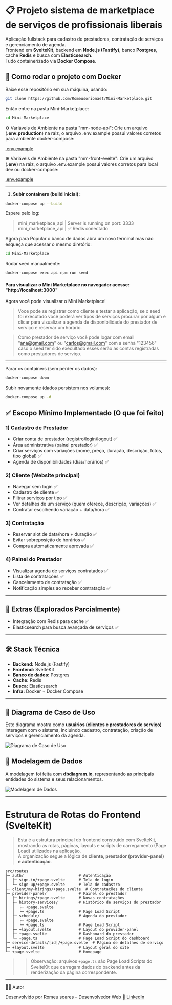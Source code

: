 # 📋 Projeto sistema de marketplace de serviços de profissionais liberais

Aplicação fullstack para cadastro de prestadores, contratação de serviços e gerenciamento de agenda.  
Frontend em **SvelteKit**, backend em **Node.js (Fastify)**, banco **Postgres**, cache **Redis** e busca com **Elasticsearch**.  
Tudo containerizado via **Docker Compose**.

## 🚀 Como rodar o projeto com Docker

Baixe esse repositório em sua máquina, usando:

```sh
git clone https://github.com/Romeusorionaet/Mini-Marketplace.git
```

Então entre na pasta Mini-Marketplace:

```sh
cd Mini-Marketplace
```

⚙️ Variáveis de Ambiente na pasta "mm-node-api":
Crie um arquivo (<strong>.env.production</strong>) na raiz, o arquivo .env.example possui valores corretos para ambiente docker-compose:

<a href="https://github.com/Romeusorionaet/Mini-Marketplace/blob/main/mm-api-node/.env.example" target="_blank">.env.example</a>

⚙️ Variáveis de Ambiente na pasta "mm-front-evelte":
Crie um arquivo (<strong>.env</strong>) na raiz, o arquivo .env.example possui valores corretos para local dev ou docker-compose:

<a href="https://github.com/Romeusorionaet/Mini-Marketplace/blob/main/mm-front-svelte/.env.example" target="_blank">.env.example</a>

---

1. **Subir containers (build inicial):**

```sh
docker-compose up --build
```

Espere pelo log:

> mini_marketplace_api | Server is running on port: 3333
> </br>
> mini_marketplace_api | ✅ Redis conectado

Agora para Popular o banco de dados abra um novo terminal mas não esqueça que acessar o mesmo diretório:

```sh
cd Mini-Marketplace
```

Rodar seed manualmente:

```sh
docker-compose exec api npm run seed
```

#### Para visualizar o Mini Marketplace no navegador acesse: "http://localhost:3000"

Agora você pode visualizar o Mini Marketplace!

> Voce pode se registrar como cliente e testar a aplicação, se o seed foi executado você poderá ver tipos de serviços procurar por algum e clicar para visualizar a agenda de disponibilidade do prestador de serviço e reservar um horário.

> Como prestador de serviço você pode logar com email "ana@gmail.com" ou "carlos@gmail.com" com a senha "123456" caso o seed ter sido execultado esses serão as contas registradas como prestadores de serviço.

---

Parar os containers (sem perder os dados):

```sh
docker-compose down
```

Subir novamente (dados persistem nos volumes):

```sh
docker-compose up -d
```

## ✅ Escopo Mínimo Implementado (O que foi feito)

### 1) Cadastro de Prestador

- Criar conta de prestador (registro/login/logout) ✅
- Área administrativa (painel prestador) ✅
- Criar serviços com variações (nome, preço, duração, descrição, fotos, tipo global) ✅
- Agenda de disponibilidades (dias/horários) ✅

### 2) Cliente (Website principal)

- Navegar sem login ✅
- Cadastro de cliente ✅
- Filtrar serviços por tipo ✅
- Ver detalhes de um serviço (quem oferece, descrição, variações) ✅
- Contratar escolhendo variação + data/hora ✅

### 3) Contratação

- Reservar slot de data/hora + duração ✅
- Evitar sobreposição de horários ✅
- Compra automaticamente aprovada ✅

### 4) Painel do Prestador

- Visualizar agenda de serviços contratados ✅
- Lista de contratações ✅
- Cancelamento de contratação ✅
- Notificação simples ao receber contratação ✅

---

## 🌟 Extras (Explorados Parcialmente)

- Integração com Redis para cache ✅
- Elasticsearch para busca avançada de serviços ✅

---

## 🛠 Stack Técnica

- **Backend:** Node.js (Fastify)
- **Frontend:** SvelteKit
- **Banco de dados:** Postgres
- **Cache:** Redis
- **Busca:** Elasticsearch
- **Infra:** Docker + Docker Compose

---

## 🔹 Diagrama de Caso de Uso

Este diagrama mostra como **usuários (clientes e prestadores de serviço)** interagem com o sistema, incluindo cadastro, contratação, criação de serviços e gerenciamento da agenda.

![Diagrama de Caso de Uso](./assets/imgs/mini-marketplace-use-case.png)

## 🔹 Modelagem de Dados

A modelagem foi feita com **dbdiagram.io**, representando as principais entidades do sistema e seus relacionamentos.

![Modelagem de Dados](./assets/imgs/mini-arketplace-db.png)

---

# Estrutura de Rotas do Frontend (SvelteKit)

> Esta é a estrutura principal do frontend construído com SvelteKit, mostrando as rotas, páginas, layouts e scripts de carregamento (Page Load) utilizados na aplicação.  
> A organização segue a lógica de **cliente, prestador (provider-panel) e autenticação**.

```
src/routes
├─ auth/                        # Autenticação
│  ├─ sign-in/+page.svelte      # Tela de login
│  └─ sign-up/+page.svelte      # Tela de cadastro
├─ client/my-hirings/+page.svelte  # Contratações do cliente
├─ provider-panel/              # Painel do prestador
│  ├─ hirings/+page.svelte      # Novas contratações
│  ├─ history-services/         # Histórico de serviços do prestador
│  │  ├─ +page.svelte
│  │  └─ +page.ts               # Page Load Script
│  ├─ schedule/                 # Agenda do prestador
│  │  ├─ +page.svelte
│  │  └─ +page.ts               # Page Load Script
│  ├─ +layout.svelte            # Layout do provider-panel
│  ├─ +page.svelte              # Dashboard do prestador
│  └─ +page.ts                  # Page Load Script do dashboard
├─ service-details/[id]/+page.svelte  # Página de detalhes de serviço
├─ +layout.svelte               # Layout geral do site
└─ +page.svelte                 # Homepage
```

> > Observação: arquivos `+page.ts` são Page Load Scripts do SvelteKit que carregam dados do backend antes da renderização da página correspondente.

---

👨‍💻 Autor

Desenvolvido por Romeu soares – Desenvolvedor Web
<a href="https://www.linkedin.com/in/romeu-soares-87749a231/" target="_blank">🔗 LinkedIn</a>
